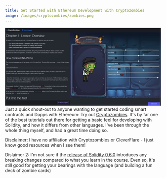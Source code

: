 ```yaml
---
title: Get Started with Ethereum Development with Cryptozombies
image: /images/cryptozombies/zombies.png
---
```

![](/images/cryptozombies/zombies.png)
Just a quick shout-out to anyone wanting to get started coding smart contracts and Dapps with Ethereum: Try out [Cryptozombies](https://cryptozombies.io/). It's by far one of the best tutorials out there for getting a basic feel for developing with Solidity, and how it differs from other languages. I've been through the whole thing myself, and had a great time doing so.

Disclaimer: I have no affiliation with Cryptozombies or CleverFlare - I just know good resources when I see them!

Dislaimer 2: I'm not sure if the [release of Solidity 0.6.0](https://github.com/ethereum/solidity/releases) introduces any breaking changes compared to what you learn in the course. Even so, it's still good for getting your bearings with the language (and building a fun deck of zombie cards)
